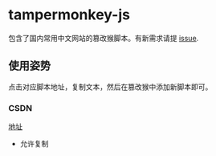 # tampermonkey-js

包含了国内常用中文网站的篡改猴脚本。有新需求请提 [issue](https://github.com/Tzxhy/tampermonky_js/issues/new). 

## 使用姿势
点击对应脚本地址，复制文本，然后在篡改猴中添加新脚本即可。

### CSDN
[地址](https://raw.githubusercontent.com/Tzxhy/tampermonky_js/master/js/csdn.js)
- 允许复制

